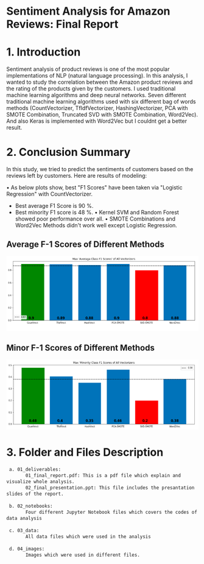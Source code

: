 # Sentiment Analysis for Amazon Reviews: Final Report 

# 1. Introduction
  
  Sentiment analysis of product reviews is one of the most popular implementations of NLP (natural language processing). 
  In this analysis, I wanted to study the correlation between the Amazon product reviews and the rating of the products 
  given by the customers. I used traditional machine learning algorithms and deep neural networks. 
  Seven different traditional machine learning algorithms used with six different bag of words methods (CountVectorizer, 
  TfIdfVectorizer, HashingVectorizer, PCA with SMOTE Combination, Truncated SVD with SMOTE Combination, Word2Vec). And also Keras is implemented with Word2Vec but I couldnt get a better result.
  
# 2. Conclusion Summary
  
  In this study, we tried to predict the sentiments of customers based on the reviews left by customers. Here are results of modeling:

•	As below plots show, best "F1 Scores" have been taken via "Logistic Regression" with CountVectorizer. 
-	Best average F1 Score is 90 %. 
-	Best minority F1 score is 48 %.
•	Kernel SVM and Random Forest showed poor performance over all.
•	SMOTE Combinations and Word2Vec Methods didn't work well except Logistic Regression.


## Average F-1 Scores of Different Methods
<img src="04_images/ML/all_1.png">

## Minor F-1 Scores of Different Methods
<img src="04_images/ML/all_2.png">
  
  
# 3. Folder and Files Description
     
     a. 01_deliverables:
           01_final_report.pdf: This is a pdf file which explain and visualize whole analysis.
           02_final_presentation.ppt: This file includes the presantation slides of the report.
     
     b. 02_notebooks: 
           Four different Jupyter Notebook files which covers the codes of data analysis
           
     c. 03_data:
           All data files which were used in the analysis
     
     d. 04_images:
           Images which were used in different files.
